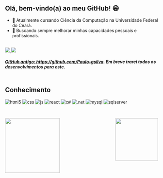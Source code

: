 ## Olá, bem-vindo(a) ao meu GitHub! 😄

- :brain: Atualmente cursando Ciência da Computação na Universidade Federal do Ceará.
- :dart: Buscando sempre melhorar minhas capacidades pessoais e profissionais.
<br/>
<a href = "https://t.me/PauloPK04"><img src = "https://img.shields.io/badge/Telegram-2CA5E0?style=for-the-badge&logo=telegram&logoColor=white">
<a href = "https://www.linkedin.com/in/paulo-gsgoncalves/"><img src = "https://img.shields.io/badge/LinkedIn-0077B5?style=for-the-badge&logo=linkedin&logoColor=white">

##### GitHub antigo: https://github.com/Paulo-gsilva. Em breve trarei todos os desenvolvimentos para este.

## <br>Conhecimento
<div style="display: inline_block" align="left">
<img align="center" alt="html5" src="https://img.shields.io/badge/HTML5-E34F26?style=for-the-badge&logo=html5&logoColor=white" />
<img align="center" alt="css" src="https://img.shields.io/badge/CSS3-1572B6?style=for-the-badge&logo=css3&logoColor=white" />
<img align="center" alt="js" src="https://img.shields.io/badge/JavaScript-F7DF1E?style=for-the-badge&logo=javascript&logoColor=black" />
<img align="center" alt="react" src="https://img.shields.io/badge/React-20232A?style=for-the-badge&logo=react&logoColor=61DAFB" />
<img align="center" alt="c#" src="https://img.shields.io/badge/C%23-239120?style=for-the-badge&logo=c-sharp&logoColor=white" />  
<img align="center" alt=".net" src="https://img.shields.io/badge/.NET-5C2D91?style=for-the-badge&logo=.net&logoColor=white" />  
<img align="center" alt="mysql" src="https://img.shields.io/badge/MySQL-4479A1?style=for-the-badge&logo=mysql&logoColor=white" />  
<img align="center" alt="sqlserver" src="https://img.shields.io/badge/SQL%20Server-CC2927?style=for-the-badge&logo=microsoft-sql-server&logoColor=white" />  
 <p><br></p>
</div>

<div align="left">
<img  height="180em" src="https://github-readme-stats.vercel.app/api?username=PauloGoncalvesDev&show_icons=true&theme=great-gatsby&include_all_commits=true&count_private=true"/>
<img align="right" height="140em" src="https://github-readme-stats.vercel.app/api/top-langs/?username=PauloGoncalvesDev&layout=compact&langs_count=16&theme=great-gatsby"/>
</div>
</div>
